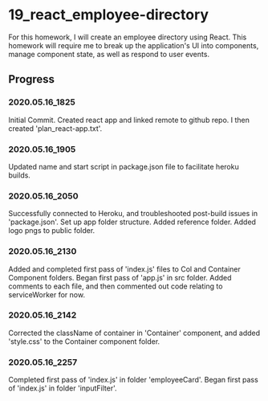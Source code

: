 # 19_react_employee-directory
For this homework, I will create an employee directory using React.  This homework will require me to break up the application's UI into components, manage component state, as well as respond to user events.

## Progress

### 2020.05.16_1825

Initial Commit.  Created react app and linked remote to github repo.  I then created 'plan_react-app.txt'.

### 2020.05.16_1905

Updated name and start script in package.json file to facilitate heroku builds.

### 2020.05.16_2050

Successfully connected to Heroku, and troubleshooted post-build issues in 'package.json'.  Set up app folder structure.  Added reference folder.  Added logo pngs to public folder.

### 2020.05.16_2130

Added and completed first pass of 'index.js' files to Col and Container Component folders.  Began first pass of 'app.js' in src folder.  Added comments to each file, and then commented out code relating to serviceWorker for now.

### 2020.05.16_2142

Corrected the className of container in 'Container' component, and added 'style.css' to the Container component folder.

### 2020.05.16_2257

Completed first pass of 'index.js' in folder 'employeeCard'. Began first pass of 'index.js' in folder 'inputFilter'.